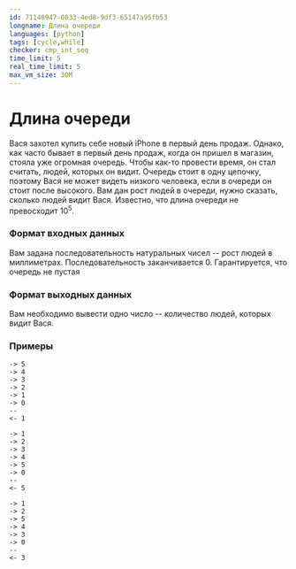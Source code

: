 ```yaml
---
id: 71140947-0033-4ed8-9df3-65147a95fb53
longname: Длина очереди
languages: [python]
tags: [cycle,while]
checker: cmp_int_seq
time_limit: 5
real_time_limit: 5
max_vm_size: 30M
---
```


# Длина очереди

Вася захотел купить себе новый iPhone в первый день продаж. Однако, как часто бывает в первый день продаж, когда он пришел в магазин, стояла уже огромная очередь. Чтобы как-то провести время, он стал считать, людей, которых он видит. Очередь стоит в одну цепочку, поэтому Вася не может видеть низкого человека, если в очереди он стоит после высокого. Вам дан рост людей в очереди, нужно сказать, сколько людей видит Вася. Известно, что длина очереди не превосходит 10<sup>5</sup>.

### Формат входных данных

Вам задана последовательность натуральных чисел -- рост людей в миллиметрах. Последовательность заканчивается 0. Гарантируется, что очередь не пустая

### Формат выходных данных

Вам необходимо вывести одно число -- количество людей, которых видит Вася.

### Примеры

```
-> 5
-> 4
-> 3
-> 2
-> 1
-> 0
--
<- 1
```

```
-> 1
-> 2
-> 3
-> 4
-> 5
-> 0
--
<- 5
```

```
-> 1
-> 2
-> 5
-> 4
-> 3
-> 0
--
<- 3
```
